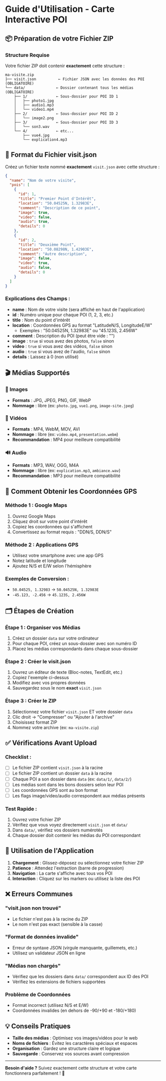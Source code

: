 # Guide d'Utilisation - Carte Interactive POI

## 📦 Préparation de votre Fichier ZIP

### Structure Requise

Votre fichier ZIP doit contenir **exactement** cette structure :

```
ma-visite.zip
├── visit.json          ← Fichier JSON avec les données des POI (OBLIGATOIRE)
└── data/              ← Dossier contenant tous les médias (OBLIGATOIRE)
    ├── 1/             ← Sous-dossier pour POI ID 1
    │   ├── photo1.jpg
    │   ├── audio1.mp3
    │   └── video1.mp4
    ├── 2/             ← Sous-dossier pour POI ID 2
    │   └── image2.png
    ├── 3/             ← Sous-dossier pour POI ID 3
    │   └── son3.wav
    └── 4/             ← etc...
        ├── vue4.jpg
        └── explication4.mp3
```

## 📝 Format du Fichier visit.json

Créez un fichier texte nommé **exactement** `visit.json` avec cette structure :

```json
{
  "name": "Nom de votre visite",
  "pois": [
    {
      "id": 1,
      "title": "Premier Point d'Intérêt",
      "location": "50.04525N, 1.32983E",
      "comment": "Description de ce point",
      "image": true,
      "video": false,
      "audio": true,
      "details": 0
    },
    {
      "id": 2,
      "title": "Deuxième Point",
      "location": "50.08298N, 1.42903E",
      "comment": "Autre description",
      "image": false,
      "video": true,
      "audio": false,
      "details": 0
    }
  ]
}
```

### Explications des Champs :

- **name** : Nom de votre visite (sera affiché en haut de l'application)
- **id** : Numéro unique pour chaque POI (1, 2, 3, etc.)
- **title** : Nom du point d'intérêt
- **location** : Coordonnées GPS au format "LatitudeN/S, LongitudeE/W"
  - Exemples : "50.04525N, 1.32983E" ou "45.123S, 2.456W"
- **comment** : Description du POI (peut être vide : "")
- **image** : `true` si vous avez des photos, `false` sinon
- **video** : `true` si vous avez des vidéos, `false` sinon  
- **audio** : `true` si vous avez de l'audio, `false` sinon
- **details** : Laissez à 0 (non utilisé)

## 🎬 Médias Supportés

### 📸 Images
- **Formats** : JPG, JPEG, PNG, GIF, WebP
- **Nommage** : libre (ex: `photo.jpg`, `vue1.png`, `image-site.jpeg`)

### 🎥 Vidéos  
- **Formats** : MP4, WebM, MOV, AVI
- **Nommage** : libre (ex: `video.mp4`, `presentation.webm`)
- **Recommandation** : MP4 pour meilleure compatibilité

### 🔊 Audio
- **Formats** : MP3, WAV, OGG, M4A
- **Nommage** : libre (ex: `explication.mp3`, `ambiance.wav`)
- **Recommandation** : MP3 pour meilleure compatibilité

## 📍 Comment Obtenir les Coordonnées GPS

### Méthode 1 : Google Maps
1. Ouvrez Google Maps
2. Cliquez droit sur votre point d'intérêt
3. Copiez les coordonnées qui s'affichent
4. Convertissez au format requis : "DDN/S, DDN/S"

### Méthode 2 : Applications GPS
- Utilisez votre smartphone avec une app GPS
- Notez latitude et longitude
- Ajoutez N/S et E/W selon l'hémisphère

### Exemples de Conversion :
- `50.04525, 1.32983` → `50.04525N, 1.32983E`
- `-45.123, -2.456` → `45.123S, 2.456W`

## 🗂️ Étapes de Création

### Étape 1 : Organiser vos Médias
1. Créez un dossier `data` sur votre ordinateur
2. Pour chaque POI, créez un sous-dossier avec son numéro ID
3. Placez les médias correspondants dans chaque sous-dossier

### Étape 2 : Créer le visit.json
1. Ouvrez un éditeur de texte (Bloc-notes, TextEdit, etc.)
2. Copiez l'exemple ci-dessus
3. Modifiez avec vos propres données
4. Sauvegardez sous le nom **exact** `visit.json`

### Étape 3 : Créer le ZIP
1. Sélectionnez votre fichier `visit.json` ET votre dossier `data`
2. Clic droit → "Compresser" ou "Ajouter à l'archive"
3. Choisissez format ZIP
4. Nommez votre archive (ex: `ma-visite.zip`)

## ✅ Vérifications Avant Upload

### Checklist :
- [ ] Le fichier ZIP contient `visit.json` à la racine
- [ ] Le fichier ZIP contient un dossier `data` à la racine  
- [ ] Chaque POI a son dossier dans `data` (ex: `data/1/`, `data/2/`)
- [ ] Les médias sont dans les bons dossiers selon leur POI
- [ ] Les coordonnées GPS sont au bon format
- [ ] Les flags image/video/audio correspondent aux médias présents

### Test Rapide :
1. Ouvrez votre fichier ZIP
2. Vérifiez que vous voyez directement `visit.json` et `data/`
3. Dans `data/`, vérifiez vos dossiers numérotés
4. Chaque dossier doit contenir les médias du POI correspondant

## 🚀 Utilisation de l'Application

1. **Chargement** : Glissez-déposez ou sélectionnez votre fichier ZIP
2. **Patience** : Attendez l'extraction (barre de progression)
3. **Navigation** : La carte s'affiche avec tous vos POI
4. **Interaction** : Cliquez sur les markers ou utilisez la liste des POI

## ❌ Erreurs Communes

### "visit.json non trouvé"
- Le fichier n'est pas à la racine du ZIP
- Le nom n'est pas exact (sensible à la casse)

### "Format de données invalide"
- Erreur de syntaxe JSON (virgule manquante, guillemets, etc.)
- Utilisez un validateur JSON en ligne

### "Médias non chargés"
- Vérifiez que les dossiers dans `data/` correspondent aux ID des POI
- Vérifiez les extensions de fichiers supportées

### Problème de Coordonnées
- Format incorrect (utilisez N/S et E/W)
- Coordonnées invalides (en dehors de -90/+90 et -180/+180)

## 💡 Conseils Pratiques

- **Taille des médias** : Optimisez vos images/vidéos pour le web
- **Noms de fichiers** : Évitez les caractères spéciaux et espaces
- **Organisation** : Gardez une structure claire et logique
- **Sauvegarde** : Conservez vos sources avant compression

---

**Besoin d'aide ?** Suivez exactement cette structure et votre carte fonctionnera parfaitement ! 🎯